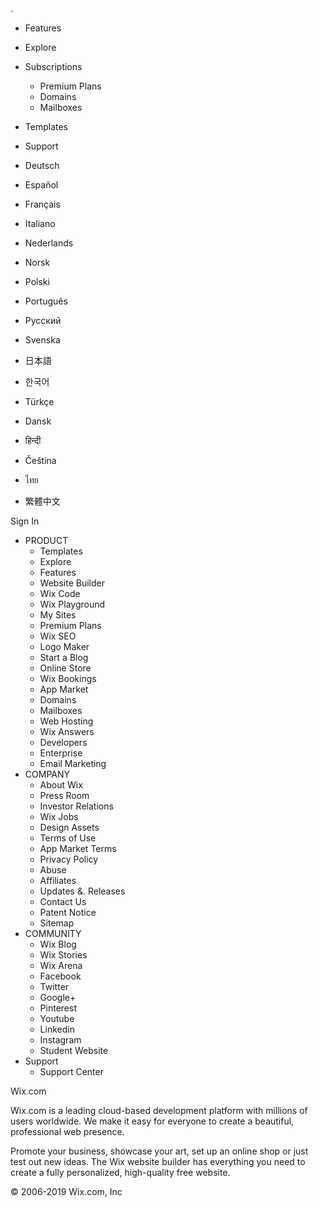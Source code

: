 <iframe src="https://www.googletagmanager.com/ns.html?id=GTM-MDD5C4" height="0" width="0" style="display:none;visibility:hidden"></iframe>.

*   Features
*   Explore
*   Subscriptions
    *   Premium Plans
    *   Domains
    *   Mailboxes
*   Templates
*   Support

*   Deutsch
*   Español
*   Français
*   Italiano
*   Nederlands
*   Norsk
*   Polski
*   Português
*   Русский
*   Svenska
*   日本語
*   한국어
*   Türkçe
*   Dansk
*   हिन्दी
*   Čeština
*   ไทย
*   繁體中文

Sign In

*   PRODUCT
    *   Templates
    *   Explore
    *   Features
    *   Website Builder
    *   Wix Code
    *   Wix Playground
    *   My Sites
    *   Premium Plans
    *   Wix SEO
    *   Logo Maker
    *   Start a Blog
    *   Online Store
    *   Wix Bookings
    *   App Market
    *   Domains
    *   Mailboxes
    *   Web Hosting
    *   Wix Answers
    *   Developers
    *   Enterprise
    *   Email Marketing
*   COMPANY
    *   About Wix
    *   Press Room
    *   Investor Relations
    *   Wix Jobs
    *   Design Assets
    *   Terms of Use
    *   App Market Terms
    *   Privacy Policy
    *   Abuse
    *   Affiliates
    *   Updates &. Releases
    *   Contact Us
    *   Patent Notice
    *   Sitemap
*   COMMUNITY
    *   Wix Blog
    *   Wix Stories
    *   Wix Arena
    *   Facebook
    *   Twitter
    *   Google+
    *   Pinterest
    *   Youtube
    *   Linkedin
    *   Instagram
    *   Student Website
*   Support
    *   Support Center

Wix.com

Wix.com is a leading cloud-based development platform with millions of users worldwide. We make it easy for everyone to create a beautiful, professional web presence.

Promote your business, showcase your art, set up an online shop or just test out new ideas. The Wix website builder has everything you need to create a fully personalized, high-quality free website.

© 2006-2019 Wix.com, Inc